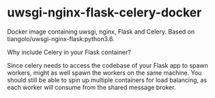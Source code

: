 # uwsgi-nginx-flask-celery-docker
Docker image containing uwsgi, nginx, Flask and Celery. Based on tiangolo/uwsgi-nginx-flask:python3.6.

Why include Celery in your Flask container?

Since celery needs to access the codebase of your Flask app to spawn workers, might as well spawn the workers on
the same machine. You should still be able to spin up multiple containers for load balancing, as each worker will consume
from the shared message broker.
